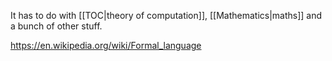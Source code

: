 It has to do with [[TOC|theory of computation]], [[Mathematics|maths]] and a bunch of other stuff.

https://en.wikipedia.org/wiki/Formal_language